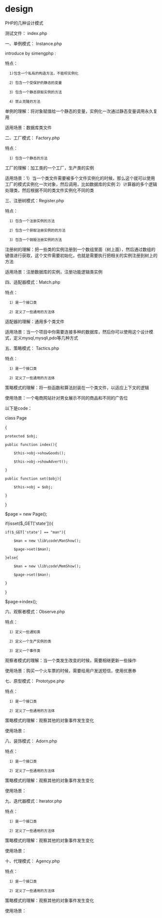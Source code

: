 # design
PHP的几种设计模式

测试文件：  index.php

一、单例模式：  Instance.php

introduce by simengphp :

特点：

      1)包含一个私有的构造方法，不能呗实例化

      2）包含一个受保护的静态的变量

      3）包含一个静态获取实例的方法

      4）禁止克隆的方法

单例的理解：将对象赋值给一个静态的变量，实例化一次通过静态变量调用永久复用

适用场景：数据库类文件






二、工厂模式：  Factory.php

特点：

      1）包含一个静态的方法

工厂的理解：加工类的一个工厂，生产类的实例

适用场景：1）当一个类文件需要被多个文件实例化的时候，那么这个就可以使用工厂的模式实例化一次对象，然后调用，比如数据库的实例 2）计算器的多个逻辑处理类，然后根据不同的类文件实例化不同的类


三、注册树模式：Register.php

特点：

      1）包含一个注册实例的方法

      2）包含一个获取注册实例的的方法

      3）包含一个销毁注册实例的方法

注册树的理解：把一些类的实例注册到一个数组里面（树上面），然后通过数组的键值进行获取，这个文件需要初始化，也就是需要执行把相关的实例注册到树上的方法

适用场景：注册数据库的实例，注册功能逻辑类实例





四、适配器模式：Match.php

特点：

      1）是一个接口类

      2）定义了一些通用的方法体

适配器的理解：通用多个类文件

适用场景：当一个项目中你需要连接多种的数据库，然后你可以使用这个设计模式，定义mysql,mysqli,pdo等几种方式





五、策略模式：  Tactics.php

特点：

      1）是一个接口类

      2）定义了一些通用的方法体

策略模式的理解：将一些函数和算法封装在一个类文件，以适应上下文的逻辑

使用场景：一个电商网站针对男女展示不同的商品和不同的广告位

以下是code：


class Page

{

    protected $obj;

    public function index(){

        $this->obj->showGoods();

        $this->obj->showAdvert();

    }

    public function set($obj){

        $this->obj = $obj;

    }

}

$page = new Page();

if(isset($_GET['state'])){

    if($_GET['state'] == "man"){

        $man = new \lib\code\ManShow();

        $page->set($man);

    }else{

        $man = new \lib\code\MemShow();

        $page->set($man);

    }

}


$page->index();


六、观察者模式：Observe.php

特点：

      1）定义一些通知类

      2）定义一个生产实例的类

      3）定义一个事件类

观察者模式的理解：当一个类发生改变的时候，需要相继更新一些操作

使用场景：购买一个火车票的时候，需要给用户发送短信，使用优惠券 


七、原型模式：  Prototype.php

特点：

      1）是一个接口类

      2）定义了一些通用的方法体

策略模式的理解：观察其他的对象事件发生变化

使用场景：


八、装饰模式：  Adorn.php

特点：

      1）是一个接口类

      2）定义了一些通用的方法体

策略模式的理解：观察其他的对象事件发生变化

使用场景：

九、迭代器模式：Iterator.php

特点：

      1）是一个接口类

      2）定义了一些通用的方法体

策略模式的理解：观察其他的对象事件发生变化

使用场景：

十、代理模式：  Agency.php

特点：

      1）是一个接口类

      2）定义了一些通用的方法体

策略模式的理解：观察其他的对象事件发生变化

使用场景：



